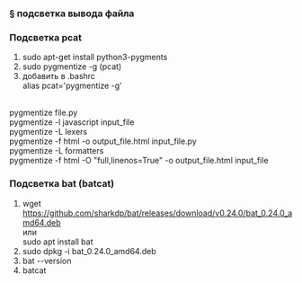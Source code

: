 ### § подсветка вывода файла

### Подсветка pcat
1) sudo apt-get install python3-pygments
2) sudo pygmentize -g <filename> (pcat)
3) добавить в .bashrc
	<br/>alias pcat='pygmentize -g'

<br/>pygmentize file.py
<br/>pygmentize -l javascript input_file
<br/>pygmentize -L lexers
<br/>pygmentize -f html -o output_file.html input_file.py
<br/>pygmentize -L formatters
<br/>pygmentize -f html -O "full,linenos=True" -o output_file.html input_file

### Подсветка bat (batcat)
1) wget https://github.com/sharkdp/bat/releases/download/v0.24.0/bat_0.24.0_amd64.deb
	<br/>или
	<br/>sudo apt install bat
2) sudo dpkg -i bat_0.24.0_amd64.deb
3) bat --version
4) batcat <file>
